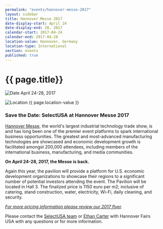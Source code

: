 ```yaml
---
permalink: "events/hannover-messe-2017"
layout: sidebar
title: Hannover Messe 2017
date-display-start: April 24
date-display-end: 28, 2017
calendar-start: 2017-04-24
calendar-end: 2017-04-28
location-value: Hannover, Germany
location-type: International
section: events
published: true
---
```


# {{ page.title}}

![Date](https://google.github.io/material-design-icons/action/svg/design/ic_event_24px.svg "Date") April 24-28, 2017

![Location](http://google.github.io/material-design-icons/social/svg/design/ic_location_city_24px.svg "Location") {{ page.location-value }}

### Save the Date: SelectUSA at Hannover Messe 2017

[Hannover Messe](http://www.hannovermesse.de/home), the world's largest industrial technology trade show, is and has long been one of the premier event platforms to spark international business opportunities. The greatest and most-advanced manufacturing technologies are showcased and economic development growth is facilitated amongst 200,000 attendees, including members of the international business, manufacturing, and media communities. 

**On April 24-28, 2017, the Messe is back.**

Again this year, the pavilion will provide a platform for U.S. economic development organizations to showcase their regions to a significant number of potential investors attending the event. The Pavilion will be located in Hall 3. The finalized price is 1150 euro per m2; inclusive of catering, stand construction, water, electricity, Wi-Fi, daily cleaning, and security. 

_[For more pricing information please review our 2017 flyer](https://www.selectusa.gov/flyers/hm17-investment-pavilion-packages)._

Please contact the [SelectUSA team](mailto:SUSAEvents@trade.gov) or [Ethan Carter](mailto:ECarter@hfusa.com) with Hannover Fairs USA with any questions or for more information.    
